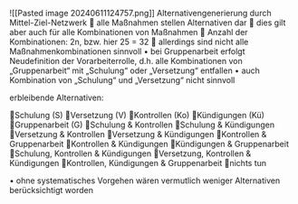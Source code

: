![[Pasted image 20240611124757.png]]
Alternativengenerierung durch Mittel-Ziel-Netzwerk
 alle Maßnahmen stellen Alternativen dar
 dies gilt aber auch für alle Kombinationen von Maßnahmen
 Anzahl der Kombinationen: 2n, bzw. hier 25 = 32
 allerdings sind nicht alle Maßnahmenkombinationen sinnvoll
• bei Gruppenarbeit erfolgt Neudefinition der Vorarbeiterrolle, d.h. alle
Kombinationen von „Gruppenarbeit“ mit „Schulung“ oder „Versetzung“
entfallen
• auch Kombination von „Schulung“ und „Versetzung“ nicht sinnvoll


erbleibende Alternativen:

Schulung (S)
Versetzung (V)
Kontrollen (Ko)
Kündigungen (Kü)
Gruppenarbeit (G)
Schulung & Kontrollen
Schulung & Kündigungen
Versetzung & Kontrollen
Versetzung & Kündigungen
Kontrollen & Gruppenarbeit
Kontrollen & Kündigungen
Kündigungen & Gruppenarbeit
Schulung, Kontrollen & Kündigungen
Versetzung, Kontrollen & Kündigungen
Kontrollen, Kündigungen & Gruppenarbeit
nichts tun

• ohne systematisches Vorgehen wären vermutlich weniger
Alternativen berücksichtigt worden
